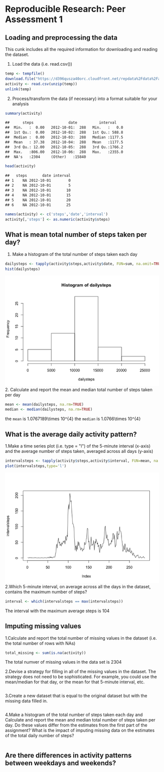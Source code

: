 # Reproducible Research: Peer Assessment 1


## Loading and preprocessing the data

This cunk includes all the required information for downloading and reading the dataset.

1. Load the data (i.e. read.csv())

```r
temp <- tempfile()
download.file("https://d396qusza40orc.cloudfront.net/repdata%2Fdata%2Factivity.zip", temp)
activity <- read.csv(unzip(temp))
unlink(temp)
```
2. Process/transform the data (if necessary) into a format suitable for your analysis

```r
summary(activity)
```

```
##      steps                date          interval     
##  Min.   :  0.00   2012-10-01:  288   Min.   :   0.0  
##  1st Qu.:  0.00   2012-10-02:  288   1st Qu.: 588.8  
##  Median :  0.00   2012-10-03:  288   Median :1177.5  
##  Mean   : 37.38   2012-10-04:  288   Mean   :1177.5  
##  3rd Qu.: 12.00   2012-10-05:  288   3rd Qu.:1766.2  
##  Max.   :806.00   2012-10-06:  288   Max.   :2355.0  
##  NA's   :2304     (Other)   :15840
```

```r
head(activity)
```

```
##   steps       date interval
## 1    NA 2012-10-01        0
## 2    NA 2012-10-01        5
## 3    NA 2012-10-01       10
## 4    NA 2012-10-01       15
## 5    NA 2012-10-01       20
## 6    NA 2012-10-01       25
```

```r
names(activity) <- c('steps','date','interval')
activity[,'steps'] <- as.numeric(activity$steps)
```

## What is mean total number of steps taken per day?
1. Make a histogram of the total number of steps taken each day


```r
dailysteps <- tapply(activity$steps,activity$date, FUN=sum, na.omit=TRUE)
hist(dailysteps)
```

![](PA1_files/figure-html/unnamed-chunk-3-1.png)<!-- -->
2. Calculate and report the mean and median total number of steps taken per day

```r
mean <- mean(dailysteps, na.rm=TRUE)
median <- median(dailysteps, na.rm=TRUE)
```
the `mean` is 1.0767189\times 10^{4}
the `median` is 1.0766\times 10^{4}

## What is the average daily activity pattern?

1.Make a time series plot (i.e. type = "l") of the 5-minute interval (x-axis) and the average number of steps taken, averaged across all days (y-axis)

```r
intervalsteps <- tapply(activity$steps,activity$interval, FUN=mean, na.rm=TRUE)
plot(intervalsteps,type='l')
```

![](PA1_files/figure-html/unnamed-chunk-5-1.png)<!-- -->
2.Which 5-minute interval, on average across all the days in the dataset, contains the maximum number of steps?

```r
interval <- which(intervalsteps == max(intervalsteps))
```
The interval with the maximum average steps is 104

## Imputing missing values

1.Calculate and report the total number of missing values in the dataset (i.e. the total number of rows with NAs)

```r
total_missing <- sum(is.na(activity))
```
The total numver of missing values in the data set is 2304

2.Devise a strategy for filling in all of the missing values in the dataset. The strategy does not need to be sophisticated. For example, you could use the mean/median for that day, or the mean for that 5-minute interval, etc.
``` R
``` 
3.Create a new dataset that is equal to the original dataset but with the missing data filled in.
``` R
``` 
4.Make a histogram of the total number of steps taken each day and Calculate and report the mean and median total number of steps taken per day. Do these values differ from the estimates from the first part of the assignment? What is the impact of imputing missing data on the estimates of the total daily number of steps?
``` R
``` 

## Are there differences in activity patterns between weekdays and weekends?
``` R
``` 
